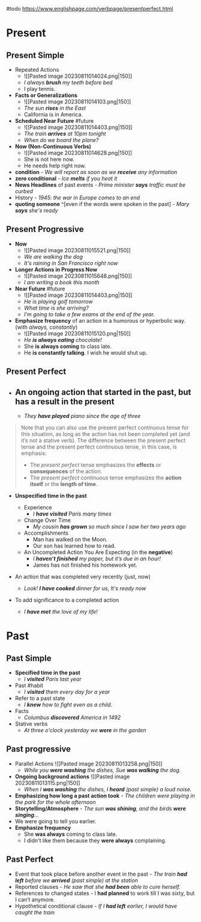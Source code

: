 #todo https://www.englishpage.com/verbpage/presentperfect.html
# Present 

## Present Simple 

- Repeated Actions  
	- ![[Pasted image 20230811014024.png|150]]
	- *I always **brush** my teeth before bed* 
	- I play tennis.
- **Facts or Generalizations** 
	- ![[Pasted image 20230811014103.png|150]]
	- *The sun **rises** in the East*
	- California is in America.
- **Scheduled Near Future** #future 
	- ![[Pasted image 20230811014403.png|150]] 
	- *The train **arrives** at 10pm tonight*
	- *When do we board the plane?*
- **Now (Non-Continuous Verbs)**
	- ![[Pasted image 20230811014628.png|150]]
	- She is not here now.
	- He needs help right now.
- **condition** - *We will report as soon as we **receive** any information*
- **zero conditional** - *Ice **melts** if you heat it*
- **News Headlines** of past events - *Prime minister **says** traffic must be curbed* 
- History - *1945: the war in Europe comes to an end*
- **quoting someone** ^[even if the words were spoken in the past] - *Mary **says** she's ready*
## Present Progressive

- **Now**
	- ![[Pasted image 20230811015521.png|150]]
	- *We are walking the dog*
	- *It's raining in San Francisco right now*
- **Longer Actions in Progress Now**
	- ![[Pasted image 20230811015648.png|150]]
	- *I am writing a book this month*
- **Near Future** #future 
	- ![[Pasted image 20230811014403.png|150]] 
	- *He is playing golf tomorrow* 
	- *What time is she arriving?*
	- *I’m going to take a few exams at the end of the year.*
- **Emphasize frequency** of an action in a humorous or hyperbolic way. (with *always, constantly*)
	- ![[Pasted image 20230811015120.png|150]]
	- *He **is always eating** chocolate!*
	- She **is always coming** to class late.
	- He **is constantly talking**. I wish he would shut up.

## Present Perfect 
- An ongoing action that **started in the past**, but has a **result in the present** 
	- 
	- *They **have played** piano since the age of three*


>Note that you can also use the present perfect continuous tense for this situation, as long as the action has not been completed yet (and it’s not a stative verb). The difference between the present perfect tense and the present perfect continuous tense, in this case, is emphasis: 
>- The *present perfect* tense emphasizes the **effects** or **consequences** of the action. 
>- The *present perfect continuous* tense emphasizes the **action itself** or the **length of time**.
  
- **Unspecified time in the past** 
	- Experience
		- *I **have visited** Paris many times*
	- Change Over Time
		- *My cousin **has grown** so much since I saw her two years ago*
	- Accomplishments
		- Man has walked on the Moon.
		- Our son has learned how to read.
	- An Uncompleted Action You Are Expecting (in the **negative**) 
		- *I **haven’t finished** my paper, but it’s due in an hour!*
		- James has not finished his homework yet.

- An action that was completed very recently (just, now) 
	- *Look! **I have cooked** dinner for us, It's ready now*

- To add significance to a completed action 
	- *I **have met** the love of my life!*

# Past

## Past Simple 

- **Specified time in the past** 
	- *I **visited** Paris last year*
- Past #habit 
	- *I **visited** them every day for a year*
- Refer to a past state 
	- *I **knew** how to fight even as a child*.
- Facts 
	- *Columbus **discovered** America in 1492*
- Stative verbs 
	- *At three o'clock yesterday we **were** in the garden*

## Past progressive

- Parallel Actions ![[Pasted image 20230811013258.png|150]]
	- *While you **were washing** the dishes, Sue **was walking** the dog.*
- **Ongoing background actions** ![[Pasted image 20230811013115.png|150]] 
	- *When I **was washing** the dishes, I **heard** (past simple) a loud noise.*
- **Emphasizing how long a past action took** - *The children were playing in the park for the whole afternoon*
- **Storytelling/Atmosphere** - *The sun **was shining**, and the birds **were singing**...*
- We were going to tell you earlier.
- **Emphasize frequency** 
	- She **was always** coming to class late.
	- I didn't like them because they **were always** complaining.

## Past Perfect

- Event that took place before another event in the past - *The train **had left** before we **arrived** (past simple) at the station*
- Reported clauses - *He saw that she **had been** able to cure herself.*
- References to changed states - I **had planned** to work till I was sixty, but I can’t anymore.
- Hypothetical conditional clause - *If I **had left** earlier, I would have caught the train*

